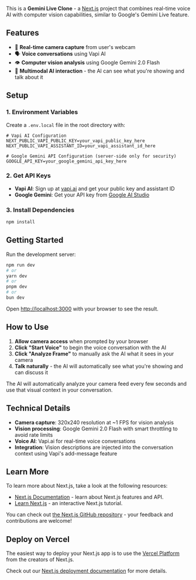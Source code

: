 This is a **Gemini Live Clone** - a [Next.js](https://nextjs.org) project that combines real-time voice AI with computer vision capabilities, similar to Google's Gemini Live feature.

## Features

- 🎥 **Real-time camera capture** from user's webcam
- 🗣️ **Voice conversations** using Vapi AI
- 👁️ **Computer vision analysis** using Google Gemini 2.0 Flash
- 🔄 **Multimodal AI interaction** - the AI can see what you're showing and talk about it

## Setup

### 1. Environment Variables

Create a `.env.local` file in the root directory with:

```env
# Vapi AI Configuration
NEXT_PUBLIC_VAPI_PUBLIC_KEY=your_vapi_public_key_here
NEXT_PUBLIC_VAPI_ASSISTANT_ID=your_vapi_assistant_id_here

# Google Gemini API Configuration (server-side only for security)
GOOGLE_API_KEY=your_google_gemini_api_key_here
```

### 2. Get API Keys

- **Vapi AI**: Sign up at [vapi.ai](https://vapi.ai) and get your public key and assistant ID
- **Google Gemini**: Get your API key from [Google AI Studio](https://aistudio.google.com/app/apikey)

### 3. Install Dependencies

```bash
npm install
```

## Getting Started

Run the development server:

```bash
npm run dev
# or
yarn dev
# or
pnpm dev
# or
bun dev
```

Open [http://localhost:3000](http://localhost:3000) with your browser to see the result.

## How to Use

1. **Allow camera access** when prompted by your browser
2. **Click "Start Voice"** to begin the voice conversation with the AI
3. **Click "Analyze Frame"** to manually ask the AI what it sees in your camera
4. **Talk naturally** - the AI will automatically see what you're showing and can discuss it

The AI will automatically analyze your camera feed every few seconds and use that visual context in your conversation.

## Technical Details

- **Camera capture**: 320x240 resolution at ~1 FPS for vision analysis
- **Vision processing**: Google Gemini 2.0 Flash with smart throttling to avoid rate limits
- **Voice AI**: Vapi.ai for real-time voice conversations
- **Integration**: Vision descriptions are injected into the conversation context using Vapi's add-message feature

## Learn More

To learn more about Next.js, take a look at the following resources:

- [Next.js Documentation](https://nextjs.org/docs) - learn about Next.js features and API.
- [Learn Next.js](https://nextjs.org/learn) - an interactive Next.js tutorial.

You can check out [the Next.js GitHub repository](https://github.com/vercel/next.js) - your feedback and contributions are welcome!

## Deploy on Vercel

The easiest way to deploy your Next.js app is to use the [Vercel Platform](https://vercel.com/new?utm_medium=default-template&filter=next.js&utm_source=create-next-app&utm_campaign=create-next-app-readme) from the creators of Next.js.

Check out our [Next.js deployment documentation](https://nextjs.org/docs/app/building-your-application/deploying) for more details.
